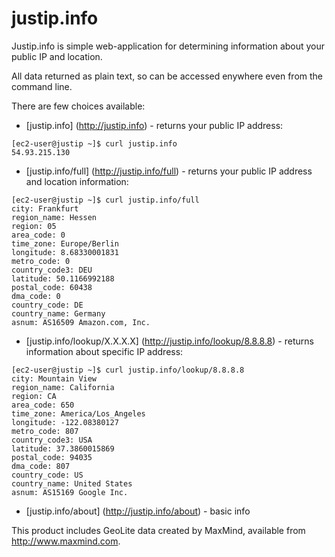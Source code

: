 # justip.info

Justip.info is simple web-application for determining information about your public IP and location.

All data returned as plain text, so can be accessed enywhere even from the command line.

There are few choices available:

- [justip.info] (http://justip.info) - returns your public IP address:
```
[ec2-user@justip ~]$ curl justip.info
54.93.215.130
```
- [justip.info/full] (http://justip.info/full) - returns your public IP address and location information:
```
[ec2-user@justip ~]$ curl justip.info/full
city: Frankfurt
region_name: Hessen
region: 05
area_code: 0
time_zone: Europe/Berlin
longitude: 8.68330001831
metro_code: 0
country_code3: DEU
latitude: 50.1166992188
postal_code: 60438
dma_code: 0
country_code: DE
country_name: Germany
asnum: AS16509 Amazon.com, Inc.
```
- [justip.info/lookup/X.X.X.X] (http://justip.info/lookup/8.8.8.8) - returns information about specific IP address:
```
[ec2-user@justip ~]$ curl justip.info/lookup/8.8.8.8
city: Mountain View
region_name: California
region: CA
area_code: 650
time_zone: America/Los_Angeles
longitude: -122.08380127
metro_code: 807
country_code3: USA
latitude: 37.3860015869
postal_code: 94035
dma_code: 807
country_code: US
country_name: United States
asnum: AS15169 Google Inc.
```
- [justip.info/about] (http://justip.info/about) - basic info

This product includes GeoLite data created by MaxMind, available from http://www.maxmind.com.
